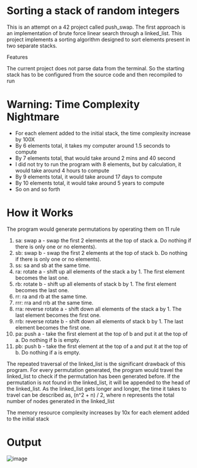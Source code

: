 # Sorting a stack of random integers
This is an attempt on a 42 project called push_swap.
The first approach is an implementation of brute force linear search through a linked_list.
This project implements a sorting algorithm designed to sort elements present in two separate stacks.

Features

The current project does not parse data from the terminal. So the starting stack has to be configured from the source code and then recompiled to run

# Warning: Time Complexity Nightmare
- For each element added to the initial stack, the time complexity increase by 100X
- By 6 elements total, it takes my computer around 1.5 seconds to compute
- By 7 elements total, that would take around 2 mins and 40 second
- I did not try to run the program with 8 elements, but by calculation, it would take around 4 hours to compute
- By 9 elements total, it would take around 17 days to compute
- By 10 elements total, it would take around 5 years to compute
- So on and so forth

# How it Works

The program would generate permutations by operating them on 11 rule
1) sa: swap a - swap the first 2 elements at the top of stack a. Do nothing if there is only one or no elements).
2) sb: swap b - swap the first 2 elements at the top of stack b. Do nothing if there is only one or no elements).
3) ss: sa and sb at the same time.
4) ra: rotate a - shift up all elements of the stack a by 1. The first element becomes
the last one.
5) rb: rotate b - shift up all elements of stack b by 1. The first element becomes the last one.
6) rr: ra and rb at the same time.
7) rrr: rra and rrb at the same time.
8) rra: reverse rotate a - shift down all elements of the stack a by 1. The last element becomes the first one.
9) rrb: reverse rotate b - shift down all elements of stack b by 1. The last element becomes the first one.
10) pa: push a - take the first element at the top of b and put it at the top of a. Do nothing if b is empty.
11) pb: push b - take the first element at the top of a and put it at the top of b. Do nothing if a is empty.

The repeated traversal of the linked_list is the significant drawback of this program. For every permutation generated, the program would travel the linked_list to check if the permutation has been generated before. If the permutation is not found in the linked_list, it will be appended to the head of the linked_list. As the linked_list gets longer and longer, the time it takes to travel can be described as, (n^2 + n) / 2, where n represents the total number of nodes generated in the linked_list

The memory resource complexity increases by 10x for each element added to the initial stack


# Output

![image](https://github.com/user-attachments/assets/86c78471-5d71-4226-a1a2-8aa047757437)
